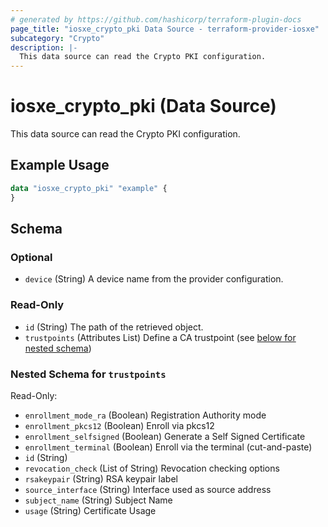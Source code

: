 ```yaml
---
# generated by https://github.com/hashicorp/terraform-plugin-docs
page_title: "iosxe_crypto_pki Data Source - terraform-provider-iosxe"
subcategory: "Crypto"
description: |-
  This data source can read the Crypto PKI configuration.
---
```


# iosxe_crypto_pki (Data Source)

This data source can read the Crypto PKI configuration.

## Example Usage

```terraform
data "iosxe_crypto_pki" "example" {
}
```

<!-- schema generated by tfplugindocs -->
## Schema

### Optional

- `device` (String) A device name from the provider configuration.

### Read-Only

- `id` (String) The path of the retrieved object.
- `trustpoints` (Attributes List) Define a CA trustpoint (see [below for nested schema](#nestedatt--trustpoints))

<a id="nestedatt--trustpoints"></a>
### Nested Schema for `trustpoints`

Read-Only:

- `enrollment_mode_ra` (Boolean) Registration Authority mode
- `enrollment_pkcs12` (Boolean) Enroll via pkcs12
- `enrollment_selfsigned` (Boolean) Generate a Self Signed Certificate
- `enrollment_terminal` (Boolean) Enroll via the terminal (cut-and-paste)
- `id` (String)
- `revocation_check` (List of String) Revocation checking options
- `rsakeypair` (String) RSA keypair label
- `source_interface` (String) Interface used as source address
- `subject_name` (String) Subject Name
- `usage` (String) Certificate Usage
